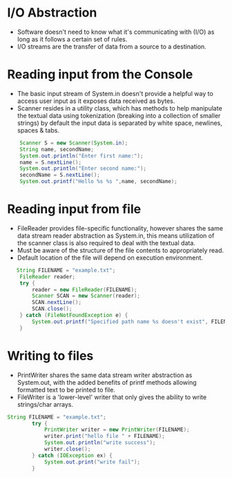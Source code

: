  
 # I/O Abstraction
 - Software doesn't need to know what it's communicating with (I/O) as long as it follows a certain set of rules.
 - I/O streams are the transfer of data from a source to a destination. 

 # Reading input from the Console
- The basic input stream of System.in doesn't provide a helpful way to access user input as it exposes data received as bytes.
- Scanner resides in a utility class, which has methods to help manipulate the textual data using tokenization (breaking into a collection of smaller strings) by default the input data is separated by white space, newlines, spaces & tabs.

```Java
    Scanner S = new Scanner(System.in); 
    String name, secondName; 
    System.out.println("Enter first name:");
    name = S.nextLine();
    System.out.println("Enter second name:");
    secondName = S.nextLine();
    System.out.printf("Hello %s %s ",name, secondName);
```
 
# Reading input from file
- FileReader provides file-specific functionality, however shares the same data stream reader abstraction as System.in, this means utilization of the scanner class is also required to deal with the textual data.
- Must be aware of the structure of the file contents to appropriately read.
- Default location of the file will depend on execution environment.
```Java
   String FILENAME = "example.txt"; 
    FileReader reader;
    try {
        reader = new FileReader(FILENAME);
        Scanner SCAN = new Scanner(reader);
        SCAN.nextLine();
        SCAN.close();
    } catch (FileNotFoundException e) {
        System.out.printf("Specified path name %s doesn't exist", FILENAME);
    }
 ```
 
 # Writing to files
- PrintWriter shares the same data stream writer abstraction as System.out, with the added benefits of printf methods allowing formatted text to be printed to file. 
- FileWriter is a 'lower-level' writer that only gives the ability to write strings/char arrays. 
```Java
String FILENAME = "example.txt";
        try {
            PrintWriter writer = new PrintWriter(FILENAME);
            writer.print("hello file " + FILENAME);
            System.out.println("write success");
            writer.close();
        } catch (IOException ex) {
            System.out.print("write fail");
        }

```
    